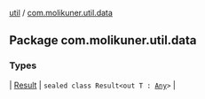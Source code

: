 [util](../index.md) / [com.molikuner.util.data](./index.md)

## Package com.molikuner.util.data

### Types

| [Result](-result/index.md) | `sealed class Result<out T : `[`Any`](https://kotlinlang.org/api/latest/jvm/stdlib/kotlin/-any/index.html)`>` |

